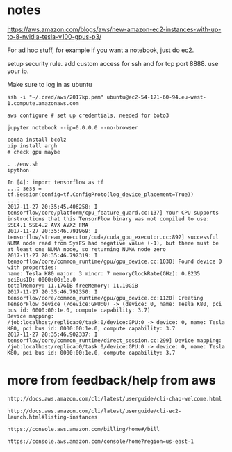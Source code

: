 # notes

https://aws.amazon.com/blogs/aws/new-amazon-ec2-instances-with-up-to-8-nvidia-tesla-v100-gpus-p3/

For ad hoc stuff, for example if you want a notebook, just do ec2.

setup security rule. add custom access for ssh and for tcp port 8888. use your ip.

Make sure to log in as ubuntu

	ssh -i "~/.cred/aws/2017kp.pem" ubuntu@ec2-54-171-60-94.eu-west-1.compute.amazonaws.com

	aws configure # set up credentials, needed for boto3

	jupyter notebook --ip=0.0.0.0 --no-browser

	conda install bcolz
	pip install argh
	# check gpu maybe

	. ./env.sh
	ipython

	In [4]: import tensorflow as tf
   	...: sess = tf.Session(config=tf.ConfigProto(log_device_placement=True))
   	...:
	2017-11-27 20:35:45.406258: I tensorflow/core/platform/cpu_feature_guard.cc:137] Your CPU supports instructions that this TensorFlow binary was not compiled to use: SSE4.1 SSE4.2 AVX AVX2 FMA
	2017-11-27 20:35:46.791969: I tensorflow/stream_executor/cuda/cuda_gpu_executor.cc:892] successful NUMA node read from SysFS had negative value (-1), but there must be at least one NUMA node, so returning NUMA node zero
	2017-11-27 20:35:46.792319: I tensorflow/core/common_runtime/gpu/gpu_device.cc:1030] Found device 0 with properties:
	name: Tesla K80 major: 3 minor: 7 memoryClockRate(GHz): 0.8235
	pciBusID: 0000:00:1e.0
	totalMemory: 11.17GiB freeMemory: 11.10GiB
	2017-11-27 20:35:46.792350: I tensorflow/core/common_runtime/gpu/gpu_device.cc:1120] Creating TensorFlow device (/device:GPU:0) -> (device: 0, name: Tesla K80, pci bus id: 0000:00:1e.0, compute capability: 3.7)
	Device mapping:
	/job:localhost/replica:0/task:0/device:GPU:0 -> device: 0, name: Tesla K80, pci bus id: 0000:00:1e.0, compute capability: 3.7
	2017-11-27 20:35:46.902337: I tensorflow/core/common_runtime/direct_session.cc:299] Device mapping:
	/job:localhost/replica:0/task:0/device:GPU:0 -> device: 0, name: Tesla K80, pci bus id: 0000:00:1e.0, compute capability: 3.7

# more from feedback/help from aws

	http://docs.aws.amazon.com/cli/latest/userguide/cli-chap-welcome.html
	
	http://docs.aws.amazon.com/cli/latest/userguide/cli-ec2-launch.html#listing-instances
	
	https://console.aws.amazon.com/billing/home#/bill
	
	https://console.aws.amazon.com/console/home?region=us-east-1

